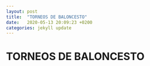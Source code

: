 ```yaml
---
layout: post
title:  "TORNEOS DE BALONCESTO"
date:   2020-05-13 20:09:23 +0200
categories: jekyll update
---
```


# TORNEOS DE BALONCESTO
